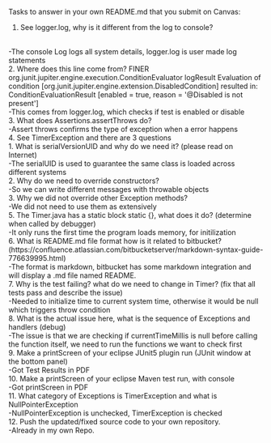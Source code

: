 Tasks to answer in your own README.md that you submit on Canvas:

1.  See logger.log, why is it different from the log to console?
<br />
-The console Log logs all system details, logger.log is user made log statements
<br />
2.  Where does this line come from? FINER org.junit.jupiter.engine.execution.ConditionEvaluator logResult Evaluation of condition [org.junit.jupiter.engine.extension.DisabledCondition] resulted in: ConditionEvaluationResult [enabled = true, reason = '@Disabled is not present']
<br />
-This comes from logger.log, which checks if test is enabled or disable
<br />
3.  What does Assertions.assertThrows do?
<br />
-Assert throws confirms the type of exception when a error happens
<br />
4.  See TimerException and there are 3 questions
<br />
    1.  What is serialVersionUID and why do we need it? (please read on Internet)
    <br />
    -The serialUID is used to guarantee the same class is loaded across different systems
    <br />
    2.  Why do we need to override constructors?
    <br />
    -So we can write different messages with throwable objects
    <br />
    3.  Why we did not override other Exception methods?	
    <br />
    -We did not need to use them as extensively
    <br />
5.  The Timer.java has a static block static {}, what does it do? (determine when called by debugger)
<br />
-It only runs the first time the program loads memory, for initilization
<br />
6.  What is README.md file format how is it related to bitbucket? (https://confluence.atlassian.com/bitbucketserver/markdown-syntax-guide-776639995.html)
<br />
-The format is markdown, bitbucket has some markdown integration and will display a .md file named README.
<br />
7.  Why is the test failing? what do we need to change in Timer? (fix that all tests pass and describe the issue)
<br />
-Needed to initialize time to current system time, otherwise it would be null which triggers throw condition
<br />
8.  What is the actual issue here, what is the sequence of Exceptions and handlers (debug)
<br />
-The issue is that we are checking if currentTimeMillis is null before calling the function itself, we need to run the functions we want to check first
<br />
9.  Make a printScreen of your eclipse JUnit5 plugin run (JUnit window at the bottom panel) 
<br />
-Got Test Results in PDF
<br />
10.  Make a printScreen of your eclipse Maven test run, with console
<br />
-Got printScreen in PDF
<br />
11.  What category of Exceptions is TimerException and what is NullPointerException
<br />
-NullPointerException is unchecked, TimerException is checked
<br />
12.  Push the updated/fixed source code to your own repository.
<br />
-Already in my own Repo.
